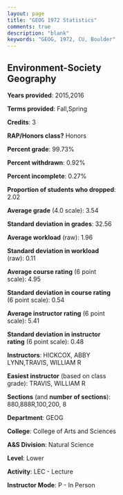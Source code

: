 ```yaml
---
layout: page
title: "GEOG 1972 Statistics"
comments: true
description: "blank"
keywords: "GEOG, 1972, CU, Boulder"
--- 
```

<head>
<script src="https://ajax.googleapis.com/ajax/libs/jquery/2.1.3/jquery.min.js"></script>
<script src="https://dl.dropboxusercontent.com/s/pc42nxpaw1ea4o9/highcharts.js?dl=0"></script>
<!-- <script src="../assets/js/highcharts.js"></script> -->
<style type="text/css">@font-face {
	font-family: "Bebas Neue";
	src: url(https://www.filehosting.org/file/details/544349/BebasNeue%20Regular.otf) format("opentype");
	}
	h1.Bebas { 
		font-family: "Bebas Neue", Verdana, Tahoma;
	}
</style>
</head>
<body>
	<div id="container" style="float: right; width: 45%; height: 88%; margin-left: 2.5%; margin-right: 2.5%;"></div>
	<script language="JavaScript">
		$(document).ready(function() {
		var chart = {type: 'column'};
		var title = {text: 'Grade Distribution'};
		var xAxis = {categories: ['A','B','C','D','F'],crosshair: true};
		var yAxis = {min: 0,title: {text: 'Percentage'}};
		var tooltip = {headerFormat: '<center><b><span style="font-size:20px">{point.key}</span></b></center>',
		               pointFormat: '<td style="padding:0"><b>{point.y:.1f}%</b></td>',
		               footerFormat: '</table>',shared: true,useHTML: true};
		var plotOptions = {column: {pointPadding: 0.0,borderWidth: 0}};  
		var credits = {enabled: false};var series= [{name: 'Percent',data: [46.01,42.33,8.47,2.08,1.12,]}];
		var json = {};
		json.chart = chart;
		json.title = title;
		json.tooltip = tooltip;
		json.xAxis = xAxis;
		json.yAxis = yAxis;  
		json.series = series;
		json.plotOptions = plotOptions;  
		json.credits = credits;
		$('#container').highcharts(json);
	});
	</script>
</body>
			   
## Environment-Society Geography

**Years provided**: 2015,2016

**Terms provided**: Fall,Spring

**Credits**: 3

**RAP/Honors class?** Honors

**Percent grade**: 99.73%

**Percent withdrawn**: 0.92%

**Percent incomplete**: 0.27%

**Proportion of students who dropped**: 2.02

**Average grade** (4.0 scale): 3.54

**Standard deviation in grades**: 32.56

**Average workload** (raw): 1.96

**Standard deviation in workload** (raw): 0.11

**Average course rating** (6 point scale): 4.95

**Standard deviation in course rating** (6 point scale): 0.54

**Average instructor rating** (6 point scale): 5.41

**Standard deviation in instructor rating** (6 point scale): 0.48

**Instructors**: HICKCOX, ABBY LYNN,TRAVIS, WILLIAM R

**Easiest instructor** (based on class grade): TRAVIS, WILLIAM R

**Sections** (and **number of sections**): 880,888R,100,200, 8

**Department**: GEOG

**College**: College of Arts and Sciences

**A&S Division**: Natural Science

**Level**: Lower

**Activity**: LEC - Lecture

**Instructor Mode**: P  - In Person